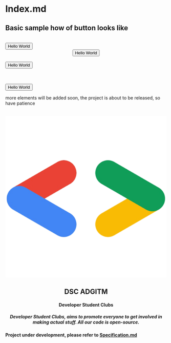 # Index.md


## Basic sample how of button looks like

<link rel="stylesheet" href="./sample/style.css">
<br>
<button class="mh-bs">Hello  World</button>
<br>
<center>
    <button class="mh-bs">Hello  World</button>
</center>
<br>
<button class="mh-bs right">Hello  World</button>
<br>

<br><br>
<button class="mh-bl">Hello  World</button>

more elements will be added soon, the project is about to be released, so have patience

<br>
<center>
<div class="profile-card">
    <img src="./sample/logo512.png" class="profile-img" />
    <br>
    <h2>DSC ADGITM</h2>
    <h4>Developer Student Clubs</h4>
    <h5>Developer Student Clubs, aims to promote everyone to get involved in making actual stuff. All our code is open-source.</h5>
</div>
</center>

**Project under development, please refer to [Specification.md](./spec.md)**
